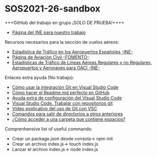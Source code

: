 # SOS2021-26-sandbox

+++GitHub del trabajo en grupo ¡SOLO DE PRUEBA!++++

+ [Página del INE para nuestro trabajo](https://www.ine.es/dyngs/INEbase/es/categoria.htm?c=Estadistica_P&cid=1254735570703)


Recursos necesarios para la sección de vuelos aéreos:

   + [Estadística de Tráfico en los Aeropuertos Españoles -INE-](https://www.ine.es/dyngs/IOE/es/operacion.htm?numinv=22075)
   + [Página de Aviación Civil -FOMENTO-](https://www.fomento.gob.es/BE/?nivel=2&orden=03000000)
   + [Estadísticas de Tráfico de Líneas Aéreas Regulares y no Regulares, Aeropuertos y Aeronaves para OACI -INE-](https://www.ine.es/dyngs/IOE/es/operacion.htm?numinv=22073)
   

Enlaces extra ayuda (No trabajo):

+ [Cómo usar la integración Git en Visual Studio Code](https://www.digitalocean.com/community/tutorials/how-to-use-git-integration-in-visual-studio-code-es)
+ [Cómo hacer el Readme.md perfecto en GitHub](https://internautasporlapaz.org/article/how-to-make-the-perfect-readme-md-on-github-a2f3e0/)
+ [Ayuda extra de configuración del Visual Studio Code](https://docs.microsoft.com/es-es/learn/modules/work-source-control-git/8-use-remote-git)
+ [Visual Studio Code. Trabajar con repositorios git](https://www.mclibre.org/consultar/informatica/lecciones/vsc-git-repositorio.html)
+ [Vídeo explicativo del uso de Git con VSC](https://invidious.kavin.rocks/latest_version?id=JFEq-6iNWMg&itag=22)
+ [Comandos para salir de directorios a otros anteriores](https://www.lawebdelprogramador.com/foros/Ms-Dos/374297-Comando-para-salir-de-un-directorio.html)
+ [¿Cómo acceder a una carpeta que contiene espacios?](https://www.enmimaquinafunciona.com/pregunta/31003/como-iniciarabrir-un-archivocarpeta-que-contiene-el-espacio-en-su-nombre-a-traves-de-la-linea-de-comandos)


Comprenhensive list of useful commands: 

+ Crear un package.json desde consola-> npm init
+ Crear un archivo index.js-> touch index.js
+ Lanzar el archivo index.js-> node index.js